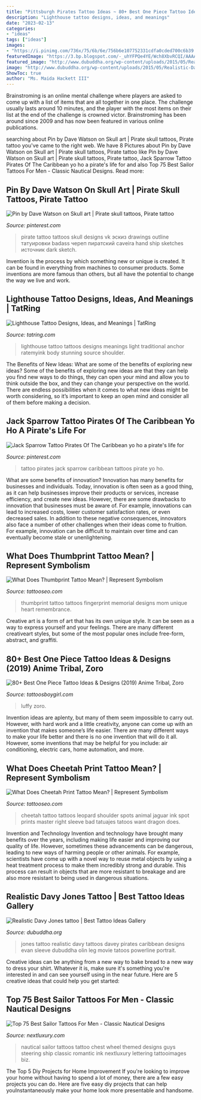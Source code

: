 ```yaml
---
title: "Pittsburgh Pirates Tattoo Ideas ~ 80+ Best One Piece Tattoo Ideas &amp; Designs (2019) Anime Tribal, Zoro"
description: "Lighthouse tattoo designs, ideas, and meanings"
date: "2023-02-13"
categories:
- "ideas"
tags: ["ideas"]
images:
- "https://i.pinimg.com/736x/75/6b/6e/756b6e107752331cdfa0cded700c6b39.jpg"
featuredImage: "https://3.bp.blogspot.com/-_uhYFPQe4YE/Wch8XbvRCQI/AAAAAAAAEpI/Rp-oqPvp8pM8oIl2jhQ_N5uxzsb7s-Z5QCLcBGAs/s1600/One%2Bpiece%2Btattoo%2B36.JPG"
featured_image: "http://www.dubuddha.org/wp-content/uploads/2015/05/Realistic-Davy-Jones-tattoo-by-Evan-Olintattoo.jpg"
image: "http://www.dubuddha.org/wp-content/uploads/2015/05/Realistic-Davy-Jones-tattoo-by-Evan-Olintattoo.jpg"
ShowToc: true
author: "Ms. Maida Hackett III"
---
```



Brainstroming is an online mental challenge where players are asked to come up with a list of items that are all together in one place. The challenge usually lasts around 10 minutes, and the player with the most items on their list at the end of the challenge is crowned victor. Brainstroming has been around since 2009 and has now been featured in various online publications.

	

		
searching about Pin by Dave Watson on Skull art | Pirate skull tattoos, Pirate tattoo you've came to the right web. We have 8 Pictures about Pin by Dave Watson on Skull art | Pirate skull tattoos, Pirate tattoo like Pin by Dave Watson on Skull art | Pirate skull tattoos, Pirate tattoo, Jack Sparrow Tattoo Pirates Of The Caribbean yo ho a pirate&#039;s life for and also Top 75 Best Sailor Tattoos For Men - Classic Nautical Designs. Read more:
		
    
## Pin By Dave Watson On Skull Art | Pirate Skull Tattoos, Pirate Tattoo

<img loading=lazy src="https://i.pinimg.com/736x/75/6b/6e/756b6e107752331cdfa0cded700c6b39.jpg" onerror="this.onerror=null;this.src='https://tse3.mm.bing.net/th?id=OIP.kV-U8hBWBtrFEpffrpT4YAHaJ4&amp;pid=15.1';" alt="Pin by Dave Watson on Skull art | Pirate skull tattoos, Pirate tattoo">

_Source: pinterest.com_

>pirate tattoo tattoos skull designs vk эскиз drawings outline татуировки badass череп пиратский caveira hand ship sketches источник dark sketch. 

	

Invention is the process by which something new or unique is created. It can be found in everything from machines to consumer products. Some inventions are more famous than others, but all have the potential to change the way we live and work.

    
## Lighthouse Tattoo Designs, Ideas, And Meanings | TatRing

<img loading=lazy src="https://usercontent1.hubstatic.com/6479930_f520.jpg" onerror="this.onerror=null;this.src='https://tse3.mm.bing.net/th?id=OIP.3xH6k2lWs8y1Fmau4A3B3AHaJ4&amp;pid=15.1';" alt="Lighthouse Tattoo Designs, Ideas, and Meanings | TatRing">

_Source: tatring.com_

>lighthouse tattoo tattoos designs meanings light traditional anchor ratemyink body stunning source shoulder. 

	

The Benefits of New Ideas: What are some of the benefits of exploring new ideas?
Some of the benefits of exploring new ideas are that they can help you find new ways to do things, they can open your mind and allow you to think outside the box, and they can change your perspective on the world. There are endless possibilities when it comes to what new ideas might be worth considering, so it’s important to keep an open mind and consider all of them before making a decision.

    
## Jack Sparrow Tattoo Pirates Of The Caribbean Yo Ho A Pirate&#039;s Life For

<img loading=lazy src="https://i.pinimg.com/736x/d7/9b/d7/d79bd70e7f5e8ab890a1f446afd40ab4.jpg" onerror="this.onerror=null;this.src='https://tse4.mm.bing.net/th?id=OIP.InbGDstJbR95jPTeA52d1AHaKM&amp;pid=15.1';" alt="Jack Sparrow Tattoo Pirates Of The Caribbean yo ho a pirate&#039;s life for">

_Source: pinterest.com_

>tattoo pirates jack sparrow caribbean tattoos pirate yo ho. 

	

What are some benefits of innovation?
Innovation has many benefits for businesses and individuals. Today, innovation is often seen as a good thing, as it can help businesses improve their products or services, increase efficiency, and create new ideas. However, there are some drawbacks to innovation that businesses must be aware of. For example, innovations can lead to increased costs, lower customer satisfaction rates, or even decreased sales. In addition to these negative consequences, innovators also face a number of other challenges when their ideas come to fruition. For example, innovation can be difficult to maintain over time and can eventually become stale or unenlightening.

    
## What Does Thumbprint Tattoo Mean? | Represent Symbolism

<img loading=lazy src="https://www.tattooseo.com/wp-content/uploads/2018/01/Thumbprint-Tattoo-8.jpg" onerror="this.onerror=null;this.src='https://tse4.mm.bing.net/th?id=OIP.GdZk35NExnamMUEQ8cIbLQAAAA&amp;pid=15.1';" alt="What Does Thumbprint Tattoo Mean? | Represent Symbolism">

_Source: tattooseo.com_

>thumbprint tattoo tattoos fingerprint memorial designs mom unique heart remembrance. 

	

Creative art is a form of art that has its own unique style. It can be seen as a way to express yourself and your feelings. There are many different creativeart styles, but some of the most popular ones include free-form, abstract, and graffiti.

    
## 80+ Best One Piece Tattoo Ideas &amp; Designs (2019) Anime Tribal, Zoro

<img loading=lazy src="https://3.bp.blogspot.com/-_uhYFPQe4YE/Wch8XbvRCQI/AAAAAAAAEpI/Rp-oqPvp8pM8oIl2jhQ_N5uxzsb7s-Z5QCLcBGAs/s1600/One%2Bpiece%2Btattoo%2B36.JPG" onerror="this.onerror=null;this.src='https://tse1.mm.bing.net/th?id=OIP.iZP20GMao9YMq1lD33oDLQHaE7&amp;pid=15.1';" alt="80+ Best One Piece Tattoo Ideas &amp; Designs (2019) Anime Tribal, Zoro">

_Source: tattoosboygirl.com_

>luffy zoro. 

	

Invention ideas are aplenty, but many of them seem impossible to carry out. However, with hard work and a little creativity, anyone can come up with an invention that makes someone’s life easier. There are many different ways to make your life better and there is no one invention that will do it all. However, some inventions that may be helpful for you include: air conditioning, electric cars, home automation, and more.

    
## What Does Cheetah Print Tattoo Mean? | Represent Symbolism

<img loading=lazy src="https://www.tattooseo.com/wp-content/uploads/2016/03/Cheetah-Print-Tattoos-30.jpg" onerror="this.onerror=null;this.src='https://tse1.mm.bing.net/th?id=OIP.dKrJHhqnvATOA2NizFWDbAAAAA&amp;pid=15.1';" alt="What Does Cheetah Print Tattoo Mean? | Represent Symbolism">

_Source: tattooseo.com_

>cheetah tattoo tattoos leopard shoulder spots animal jaguar ink spot prints master right sleeve bad tatuajes tatoos want dragon does. 

	

Invention and Technology
Invention and technology have brought many benefits over the years, including making life easier and improving our quality of life. However, sometimes these advancements can be dangerous, leading to new ways of harming people or other animals. For example, scientists have come up with a novel way to reuse metal objects by using a heat treatment process to make them incredibly strong and durable. This process can result in objects that are more resistant to breakage and are also more resistant to being used in dangerous situations.

    
## Realistic Davy Jones Tattoo | Best Tattoo Ideas Gallery

<img loading=lazy src="http://www.dubuddha.org/wp-content/uploads/2015/05/Realistic-Davy-Jones-tattoo-by-Evan-Olintattoo.jpg" onerror="this.onerror=null;this.src='https://tse3.mm.bing.net/th?id=OIP.ku8NY5nD9aY6hCg-OFYIRgHaHa&amp;pid=15.1';" alt="Realistic Davy Jones tattoo | Best Tattoo Ideas Gallery">

_Source: dubuddha.org_

>jones tattoo realistic davy tattoos davey pirates caribbean designs evan sleeve dubuddha olin leg movie tatoos powerline portrait. 

	

Creative ideas can be anything from a new way to bake bread to a new way to dress your shirt. Whatever it is, make sure it's something you're interested in and can see yourself using in the near future. Here are 5 creative ideas that could help you get started: 

    
## Top 75 Best Sailor Tattoos For Men - Classic Nautical Designs

<img loading=lazy src="http://nextluxury.com/wp-content/uploads/chest-sailor-wheel-tattoo-for-guys.jpg" onerror="this.onerror=null;this.src='https://tse4.mm.bing.net/th?id=OIP.7iY2QmHFm0bSAiSbki8iOAHaHa&amp;pid=15.1';" alt="Top 75 Best Sailor Tattoos For Men - Classic Nautical Designs">

_Source: nextluxury.com_

>nautical sailor tattoos tattoo chest wheel themed designs guys steering ship classic romantic ink nextluxury lettering tattooimages biz. 

	

The Top 5 Diy Projects for Home Improvement
If you're looking to improve your home without having to spend a lot of money, there are a few easy projects you can do. Here are five easy diy projects that can help youInstantaneously make your home look more presentable and handsome.

